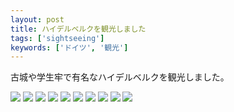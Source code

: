 ```yaml
---
layout: post
title: ハイデルベルクを観光しました
tags: ['sightseeing']
keywords: ['ドイツ', '観光']
---
```


古城や学生牢で有名なハイデルベルクを観光しました。

<img src="/img/blog_IMGP1273.jpg" class="image-on-frame image-fade">

<img src="/img/blog_IMGP1194.jpg" class="image-on-frame image-fade">

<img src="/img/blog_IMGP1195.jpg" class="image-on-frame image-fade">

<img src="/img/blog_IMGP1136.jpg" class="image-on-frame image-fade">

<img src="/img/blog_IMGP1449.jpg" class="image-on-frame image-fade">

<img src="/img/blog_IMGP1459.jpg" class="image-on-frame image-fade">

<img src="/img/blog_IMGP1513.jpg" class="image-on-frame image-fade">

<img src="/img/blog_IMGP1480.jpg" class="image-on-frame image-fade">

<img src="/img/blog_IMGP1124.jpg" class="image-on-frame image-fade">

<img src="/img/blog_IMGP1355.jpg" class="image-on-frame image-fade">
